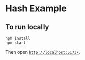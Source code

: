 # Hash Example

## To run locally

```
npm install
npm start
```

Then open [`http://localhost:5173/`](http://localhost:5173/).
